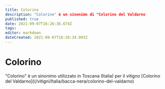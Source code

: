 ```yaml
---
title: Colorino
description: "Colorino" è un sinonimo di "Colorino del Valdarno
published: true
date: 2021-09-07T16:26:36.674Z
tags: 
editor: markdown
dateCreated: 2021-09-07T16:26:34.093Z
---
```


# Colorino
"Colorino" è un sinonimo utilizzato in Toscana (Italia) per il vitigno [Colorino del Valdarno]((/vitigni/Italia/bacca-nera/colorino-del-valdarno)